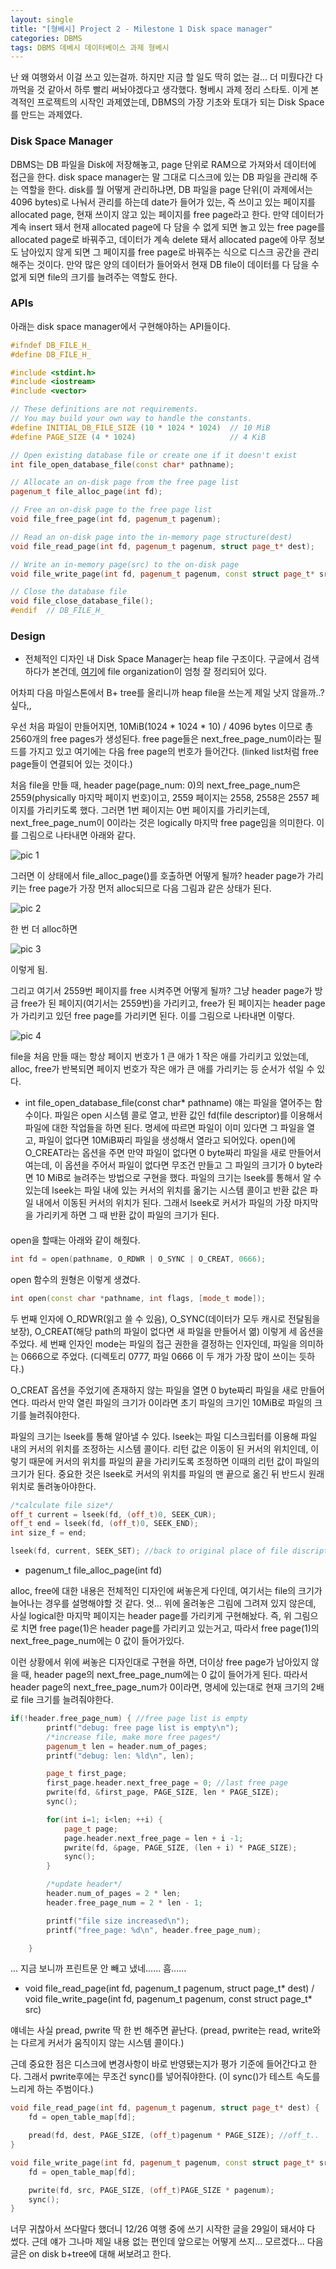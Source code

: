 ```yaml
---
layout: single
title: "[형베시] Project 2 - Milestone 1 Disk space manager"
categories: DBMS
tags: DBMS 데베시 데이터베이스 과제 형베시
---
```


난 왜 여행와서 이걸 쓰고 있는걸까. 하지만 지금 할 일도 딱히 없는 걸... 더 미뤘다간 다 까먹을 것 같아서 하루 빨리 써놔야겠다고 생각했다. 형베시 과제 정리 스타토.
이게 본격적인 프로젝트의 시작인 과제였는데, DBMS의 가장 기초와 토대가 되는 Disk Space를 만드는 과제였다. 

### Disk Space Manager
DBMS는 DB 파일을 Disk에 저장해놓고, page 단위로  RAM으로 가져와서 데이터에 접근을 한다. disk space manager는 말 그대로 디스크에 있는 DB 파일을 관리해 주는 역할을 한다. disk를 뭘 어떻게 관리하냐면, DB 파일을 page 단위(이 과제에서는 4096 bytes)로 나눠서 관리를 하는데 date가 들어가 있는, 즉 쓰이고 있는 페이지를 allocated page, 현재 쓰이지 않고 있는 페이지를 free page라고 한다. 만약 데이터가 계속 insert 돼서 현재 allocated page에 다 담을 수 없게 되면 놀고 있는 free page를 allocated page로 바꿔주고, 데이터가 계속 delete 돼서 allocated page에 아무 정보도 남아있지 않게 되면 그 페이지를 free page로 바꿔주는 식으로 디스크 공간을 관리해주는 것이다. 만약 많은 양의 데이터가 들어와서 현재 DB file이 데이터를 다 담을 수 없게 되면 file의 크기를 늘려주는 역할도 한다.


### APIs
아래는 disk space manager에서 구현해야하는 API들이다. 

```cpp
#ifndef DB_FILE_H_
#define DB_FILE_H_

#include <stdint.h>
#include <iostream>
#include <vector>

// These definitions are not requirements.
// You may build your own way to handle the constants.
#define INITIAL_DB_FILE_SIZE (10 * 1024 * 1024)  // 10 MiB
#define PAGE_SIZE (4 * 1024)                     // 4 KiB

// Open existing database file or create one if it doesn't exist
int file_open_database_file(const char* pathname);

// Allocate an on-disk page from the free page list
pagenum_t file_alloc_page(int fd);

// Free an on-disk page to the free page list
void file_free_page(int fd, pagenum_t pagenum);

// Read an on-disk page into the in-memory page structure(dest)
void file_read_page(int fd, pagenum_t pagenum, struct page_t* dest);

// Write an in-memory page(src) to the on-disk page
void file_write_page(int fd, pagenum_t pagenum, const struct page_t* src);

// Close the database file
void file_close_database_file();
#endif  // DB_FILE_H_

```

### Design

+ 전체적인 디자인
내 Disk Space Manager는 heap file 구조이다.
구글에서 검색하다가 본건데, [여기](https://wkdtjsgur100.github.io/db-summary/)에 file organization이 엄청 잘 정리되어 있다.

어차피 다음 마일스톤에서 B+ tree를 올리니까 heap file을 쓰는게 제일 낫지 않을까..? 싶다,,

우선 처음 파일이 만들어지면, 10MiB(1024 * 1024 * 10) / 4096 bytes 이므로 총 2560개의 free pages가 생성된다.
free page들은 next_free_page_num이라는 필드를 가지고 있고 여기에는 다음 free page의 번호가 들어간다. (linked list처럼 free page들이 연결되어 있는 것이다.)

처음 file을 만들 때, header page(page_num: 0)의 next_free_page_num은 2559(physically 마지막 페이지 번호)이고, 2559 페이지는 2558, 2558은 2557 페이지를 가리키도록 했다.
그러면 1번 페이지는 0번 페이지를 가리키는데, next_free_page_num이 0이라는 것은 logically 마지막 free page임을 의미한다.
이를 그림으로 나타내면 아래와 같다.

![pic 1](./image/diskmanager1)

그러면 이 상태에서 file_alloc_page()를 호출하면 어떻게 될까?
header page가 가리키는 free page가 가장 먼저 alloc되므로 다음 그림과 같은 상태가 된다.

![pic 2](./image/diskmanager2)

한 번 더 alloc하면

![pic 3](./image/diskmanager3)

이렇게 됨.

그리고 여기서 2559번 페이지를 free 시켜주면 어떻게 될까?
그냥 header page가 방금 free가 된 페이지(여기서는 2559번)을 가리키고, free가 된 페이지는 header page가 가리키고 있던 free page를 가리키면 된다.
이를 그림으로 나타내면 이렇다.

![pic 4](./image/diskmanager4)

file을 처음 만들 때는 항상 페이지 번호가 1 큰 애가 1 작은 애를 가리키고 있었는데, alloc, free가 반복되면 페이지 번호가 작은 애가 큰 애를 가리키는 등 순서가 섞일 수 있다.



+ int file_open_database_file(const char* pathname)
얘는 파일을 열어주는 함수이다. 파일은 open 시스템 콜로 열고, 반환 값인 fd(file descriptor)를 이용해서 파일에 대한 작업들을 하면 된다. 명세에 따르면 파일이 이미 있다면 그 파일을 열고, 파일이 없다면 10MiB짜리 파일을 생성해서 열라고 되어있다. open()에 O_CREAT라는 옵션을 주면 만약 파일이 없다면 0 byte짜리 파일을 새로 만들어서 여는데, 이 옵션을 주어서 파일이 없다면 무조건 만들고 그 파일의 크기가 0 byte라면 10 MiB로 늘려주는 방법으로 구현을 했다. 파일의 크기는 lseek를 통해서 알 수 있는데 lseek는 파일 내에 있는 커서의 위치를 옮기는 시스템 콜이고 반환 값은 파일 내에서 이동된 커서의 위치가 된다. 그래서 lseek로 커서가 파일의 가장 마지막을 가리키게 하면 그 때 반환 값이 파일의 크기가 된다.

####   
open을 할때는 아래와 같이 해줬다.

```cpp
int fd = open(pathname, O_RDWR | O_SYNC | O_CREAT, 0666);
```
open 함수의 원형은 이렇게 생겼다.

```cpp
int open(const char *pathname, int flags, [mode_t mode]);
```

두 번째 인자에 O_RDWR(읽고 쓸 수 있음), O_SYNC(데이터가 모두 캐시로 전달됨을 보장), O_CREAT(해당 path의 파일이 없다면 새 파일을 만들어서 엶) 이렇게 세 옵션을 주었다.
세 번째 인자인 mode는 파일의 접근 권한을 결정하는 인자인데, 파일을 의미하는 0666으로 주었다. (디렉토리 0777, 파일 0666 이 두 개가 가장 많이 쓰이는 듯하다.)

O_CREAT 옵션을 주었기에 존재하지 않는 파일을 열면 0 byte짜리 파일을 새로 만들어 연다.
따라서 만약 열린 파일의 크기가 0이라면 초기 파일의 크기인 10MiB로 파일의 크기를 늘려줘야한다.

파일의 크기는 lseek를 통해 알아낼 수 있다.
lseek는 파일 디스크립터를 이용해 파일 내의 커서의 위치를 조정하는 시스템 콜이다.
리턴 값은 이동이 된 커서의 위치인데, 이렇기 때문에 커서의 위치를 파일의 끝을 가리키도록 조정하면 이때의 리턴 값이 파일의 크기가 된다.
중요한 것은 lseek로 커서의 위치를 파일의 맨 끝으로 옮긴 뒤 반드시 원래 위치로 돌려놓아야한다.

```cpp
/*calculate file size*/
off_t current = lseek(fd, (off_t)0, SEEK_CUR);
off_t end = lseek(fd, (off_t)0, SEEK_END);
int size_f = end;

lseek(fd, current, SEEK_SET); //back to original place of file discripter
```

+ pagenum_t file_alloc_page(int fd)

alloc, free에 대한 내용은 전체적인 디자인에 써놓은게 다인데, 여기서는 file의 크기가 늘어나는 경우를 설명해야할 것 같다.
엇... 위에 올려놓은 그림에 그려져 있지 않은데, 사실 logical한 마지막 페이지는 header page를 가리키게 구현해놨다.
즉, 위 그림으로 치면 free page(1)은 header page를 가리키고 있는거고, 따라서 free page(1)의 next_free_page_num에는 0 값이 들어가있다.

이런 상황에서 위에 써놓은 디자인대로 구현을 하면, 더이상 free page가 남아있지 않을 때, header page의 next_free_page_num에는 0 값이 들어가게 된다.
따라서 header page의 next_free_page_num가 0이라면, 명세에 있는대로 현재 크기의 2배로 file 크기를 늘려줘야한다.

```cpp
if(!header.free_page_num) { //free page list is empty
        printf("debug: free page list is empty\n");
        /*increase file, make more free pages*/
        pagenum_t len = header.num_of_pages;
        printf("debug: len: %ld\n", len);

        page_t first_page;
        first_page.header.next_free_page = 0; //last free page
        pwrite(fd, &first_page, PAGE_SIZE, len * PAGE_SIZE);
        sync();

        for(int i=1; i<len; ++i) {
            page_t page;
            page.header.next_free_page = len + i -1;
            pwrite(fd, &page, PAGE_SIZE, (len + i) * PAGE_SIZE);
            sync();
        }

        /*update header*/
        header.num_of_pages = 2 * len;
        header.free_page_num = 2 * len - 1;

        printf("file size increased\n");
        printf("free_page: %d\n", header.free_page_num);

    }
```

... 지금 보니까 프린트문 안 빼고 냈네...... 흠......


+ void file_read_page(int fd, pagenum_t pagenum, struct page_t* dest) / void file_write_page(int fd, pagenum_t pagenum, const struct page_t* src)

얘네는 사실 pread, pwrite 딱 한 번 해주면 끝난다.
(pread, pwrite는 read, write와는 다르게 커서가 움직이지 않는 시스템 콜이다.)

근데 중요한 점은 디스크에 변경사항이 바로 반영됐는지가 평가 기준에 들어간다고 한다.
그래서 pwrite후에는 무조건 sync()를 넣어줘야한다.
(이 sync()가 테스트 속도를 느리게 하는 주범이다.)

```cpp
void file_read_page(int fd, pagenum_t pagenum, struct page_t* dest) {
    fd = open_table_map[fd];

    pread(fd, dest, PAGE_SIZE, (off_t)pagenum * PAGE_SIZE); //off_t..
}

void file_write_page(int fd, pagenum_t pagenum, const struct page_t* src) {
    fd = open_table_map[fd];

    pwrite(fd, src, PAGE_SIZE, (off_t)PAGE_SIZE * pagenum);
    sync();
}

```


너무 귀찮아서 쓰다말다 했더니 12/26 여행 중에 쓰기 시작한 글을 29일이 돼서야 다 썼다.
근데 얘가 그나마 제일 내용 없는 편인데 앞으로는 어떻게 쓰지...
모르겠다... 다음 글은 on disk b+tree에 대해 써보려고 한다.